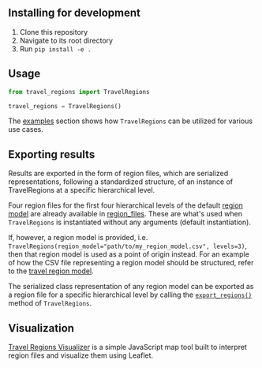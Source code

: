 ## Installing for development

1. Clone this repository
2. Navigate to its root directory
3. Run `pip install -e .`

## Usage

```python
from travel_regions import TravelRegions

travel_regions = TravelRegions()
```

The [examples](./examples) section shows how `TravelRegions` can be utilized for various use cases.

## Exporting results

Results are exported in the form of region files, which are serialized
representations, following a standardized structure, of an instance of
TravelRegions at a specific hierarchical level.

Four region files for the first four hierarchical levels of the default [region
model](/data/communities_-1__with_distance_multi-level_geonames_cities_7.csv) are already available
in [region_files](/data/region_files). These are what's used when
`TravelRegions` is instantiated without any arguments (default instantiation).

If, however, a region model is provided, i.e.
`TravelRegions(region_model="path/to/my_region_model.csv", levels=3)`, then that
region model is used as a point of origin instead. For an example of how the CSV
file representing a region model should be structured, refer to the [travel
region
model](/data/communities_-1__with_distance_multi-level_geonames_cities_7.csv).

The serialized class representation of any region model can be exported as a region file
for a specific hierarchical level by
calling the [`export_regions()`](travel_regions/travel_regions.py#L246-282) method of `TravelRegions`.

## Visualization

[Travel Regions
Visualizer](https://github.com/osharaki/travel_regions_visualizer) is a simple
JavaScript map tool built to interpret region files and visualize them using
Leaflet.
